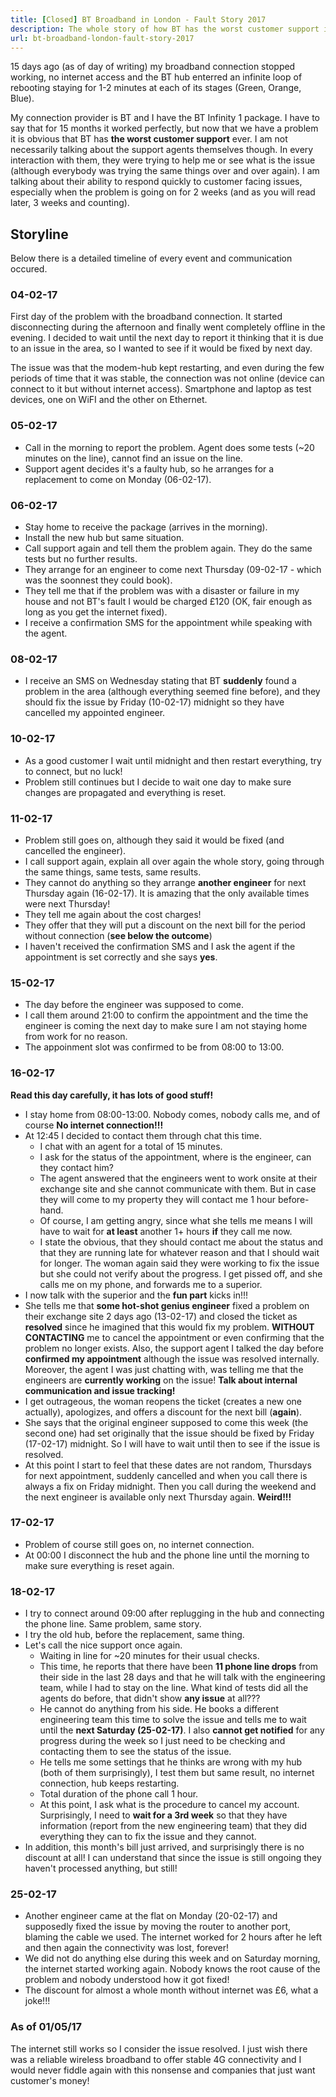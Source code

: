 ```yaml
---
title: [Closed] BT Broadband in London - Fault Story 2017
description: The whole story of how BT has the worst customer support in the world!
url: bt-broadband-london-fault-story-2017
---
```


15 days ago (as of day of writing) my broadband connection stopped working, no internet access and the BT hub enterred an infinite loop of rebooting staying for 1-2 minutes at each of its stages (Green, Orange, Blue).

My connection provider is BT and I have the BT Infinity 1 package. I have to say that for 15 months it worked perfectly, but now that we have a problem it is obvious that BT has **the worst customer support** ever. I am not necessarily talking about the support agents themselves though. In every interaction with them, they were trying to help me or see what is the issue (although everybody was trying the same things over and over again). I am talking about their ability to respond quickly to customer facing issues, especially when the problem is going on for 2 weeks (and as you will read later, 3 weeks and counting).

## Storyline

Below there is a detailed timeline of every event and communication occured.

### 04-02-17

First day of the problem with the broadband connection. It started disconnecting during the afternoon and finally went completely offline in the evening. I decided to wait until the next day to report it thinking that it is due to an issue in the area, so I wanted to see if it would be fixed by next day.

The issue was that the modem-hub kept restarting, and even during the few periods of time that it was stable, the connection was not online (device can connect to it but without internet access). Smartphone and laptop as test devices, one on WiFI and the other on Ethernet.

### 05-02-17

* Call in the morning to report the problem. Agent does some tests (~20 minutes on the line), cannot find an issue on the line.
* Support agent decides it's a faulty hub, so he arranges for a replacement to come on Monday (06-02-17).

### 06-02-17

* Stay home to receive the package (arrives in the morning). 
* Install the new hub but same situation.
* Call support again and tell them the problem again. They do the same tests but no further results.
* They arrange for an engineer to come next Thursday (09-02-17 - which was the soonnest they could book).
* They tell me that if the problem was with a disaster or failure in my house and not BT's fault I would be charged £120 (OK, fair enough as long as you get the internet fixed).
* I receive a confirmation SMS for the appointment while speaking with the agent.

### 08-02-17

* I receive an SMS on Wednesday stating that BT **suddenly** found a problem in the area (although everything seemed fine before), and they should fix the issue by Friday (10-02-17) midnight so they have cancelled my appointed engineer.

### 10-02-17

* As a good customer I wait until midnight and then restart everything, try to connect, but no luck!
* Problem still continues but I decide to wait one day to make sure changes are propagated and everything is reset.

### 11-02-17

* Problem still goes on, although they said it would be fixed (and cancelled the engineer).
* I call support again, explain all over again the whole story, going through the same things, same tests, same results.
* They cannot do anything so they arrange **another engineer** for next Thursday again (16-02-17). It is amazing that the only available times were next Thursday!
* They tell me again about the cost charges!
* They offer that they will put a discount on the next bill for the period without connection (**see below the outcome**)
* I haven't received the confirmation SMS and I ask the agent if the appointment is set correctly and she says **yes**.

### 15-02-17

* The day before the engineer was supposed to come. 
* I call them around 21:00 to confirm the appointment and the time the engineer is coming the next day to make sure I am not staying home from work for no reason. 
* The appoinment slot was confirmed to be from 08:00 to 13:00.

### 16-02-17

**Read this day carefully, it has lots of good stuff!**

* I stay home from 08:00-13:00. Nobody comes, nobody calls me, and of course **No internet connection!!!**
* At 12:45 I decided to contact them through chat this time.
    - I chat with an agent for a total of 15 minutes.
    - I ask for the status of the appointment, where is the engineer, can they contact him?
    - The agent answered that the engineers went to work onsite at their exchange site and she cannot communicate with them. But in case they will come to my property they will contact me 1 hour before-hand.
    - Of course, I am getting angry, since what she tells me means I will have to wait for **at least** another 1+ hours **if** they call me now.
    - I state the obvious, that they should contact me about the status and that they are running late for whatever reason and that I should wait for longer. The woman again said they were working to fix the issue but she could not verify about the progress. I get pissed off, and she calls me on my phone, and forwards me to a superior.
* I now talk with the superior and the **fun part** kicks in!!!
* She tells me that **some hot-shot genius engineer** fixed a problem on their exchange site 2 days ago (13-02-17) and closed the ticket as **resolved** since he imagined that this would fix my problem. **WITHOUT CONTACTING** me to cancel the appointment or even confirming that the problem no longer exists. Also, the support agent I talked the day before **confirmed my appointment** although the issue was resolved internally. Moreover, the agent I was just chatting with, was telling me that the engineers are **currently working** on the issue! **Talk about internal communication and issue tracking!**
* I get outrageous, the woman reopens the ticket (creates a new one actually), apologizes, and offers a discount for the next bill (**again**). 
* She says that the original engineer supposed to come this week (the second one) had set originally that the issue should be fixed by Friday (17-02-17) midnight. So I will have to wait until then to see if the issue is resolved.
* At this point I start to feel that these dates are not random, Thursdays for next appointment, suddenly cancelled and when you call there is always a fix on Friday midnight. Then you call during the weekend and the next engineer is available only next Thursday again. **Weird!!!**

### 17-02-17

* Problem of course still goes on, no internet connection.
* At 00:00 I disconnect the hub and the phone line until the morning to make sure everything is reset again.

### 18-02-17

* I try to connect around 09:00 after replugging in the hub and connecting the phone line. Same problem, same story.
* I try the old hub, before the replacement, same thing.
* Let's call the nice support once again. 
    - Waiting in line for ~20 minutes for their usual checks.
    - This time, he reports that there have been **11 phone line drops** from their side in the last 28 days and that he will talk with the engineering team, while I had to stay on the line. What kind of tests did all the agents do before, that didn't show **any issue** at all???
    - He cannot do anything from his side. He books a different engineering team this time to solve the issue and tells me to wait until the **next Saturday (25-02-17)**. I also **cannot get notified** for any progress during the week so I just need to be checking and contacting them to see the status of the issue.
    - He tells me some settings that he thinks are wrong with my hub (both of them surprisingly), I test them but same result, no internet connection, hub keeps restarting.
    - Total duration of the phone call 1 hour.
    - At this point, I ask what is the procedure to cancel my account. Surprisingly, I need to **wait for a 3rd week** so that they have information (report from the new engineering team) that they did everything they can to fix the issue and they cannot. 
* In addition, this month's bill just arrived, and surprisingly there is no discount at all! I can understand that since the issue is still ongoing they haven't processed anything, but still!

### 25-02-17

* Another engineer came at the flat on Monday (20-02-17) and supposedly fixed the issue by moving the router to another port, blaming the cable we used. The internet worked for 2 hours after he left and then again the connectivity was lost, forever!
* We did not do anything else during this week and on Saturday morning, the internet started working again. Nobody knows the root cause of the problem and nobody understood how it got fixed!
* The discount for almost a whole month without internet was £6, what a joke!!!

### As of 01/05/17

The internet still works so I consider the issue resolved.
I just wish there was a reliable wireless broadband to offer stable 4G connectivity and I would never fiddle again with this nonsense and companies that just want customer's money!
